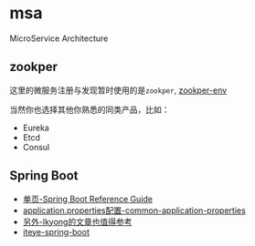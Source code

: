 # msa
MicroService Architecture

## zookper
这里的微服务注册与发现暂时使用的是`zookper`, [zookper-env](zookper-env/readme.md)

当然你也选择其他你熟悉的同类产品，比如：
* Eureka
* Etcd
* Consul

## Spring Boot 
* [单页-Spring Boot Reference Guide](http://docs.spring.io/autorepo/docs/spring-boot/1.5.4.RELEASE/reference/htmlsingle/)
* [application.properties配置-common-application-properties](http://docs.spring.io/spring-boot/docs/1.5.4.RELEASE/reference/html/common-application-properties.html)
* [另外-lkyong的文章也值得参考](http://www.mkyong.com/tutorials/spring-boot-tutorials/)
* [iteye-spring-boot](http://412887952-qq-com.iteye.com/category/356333)